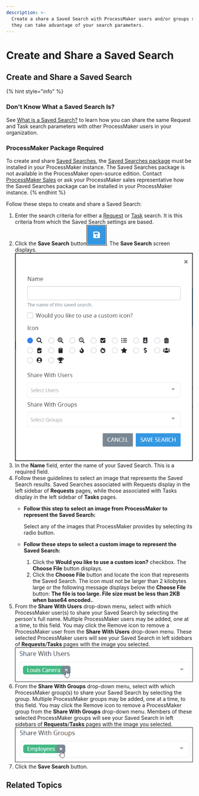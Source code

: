 ```yaml
---
description: >-
  Create a share a Saved Search with ProcessMaker users and/or groups so that
  they can take advantage of your search parameters.
---
```


# Create and Share a Saved Search

## Create and Share a Saved Search

{% hint style="info" %}
### Don't Know What a Saved Search Is?

See [What is a Saved Search?](what-is-a-saved-search.md) to learn how you can share the same Request and Task search parameters with other ProcessMaker users in your organization.

### ProcessMaker Package Required

To create and share [Saved Searches](what-is-a-saved-search.md), the [Saved Searches package](../../package-development-distribution/package-a-connector/saved-searches-package.md) must be installed in your ProcessMaker instance. The Saved Searches package is not available in the ProcessMaker open-source edition. Contact [ProcessMaker Sales](mailto:sales@processmaker.com) or ask your ProcessMaker sales representative how the Saved Searches package can be installed in your ProcessMaker instance.
{% endhint %}

Follow these steps to create and share a Saved Search:

1. Enter the search criteria for either a [Request](../requests/search-for-a-request.md) or [Task](../task-management/search-for-a-task.md) search. It is this criteria from which the Saved Search settings are based.
2. Click the **Save Search** button![](../../.gitbook/assets/save-search-button-requests-tasks.png). The **Save Search** screen displays. ![](../../.gitbook/assets/save-search-screen-package-requests-tasks.png) 
3. In the **Name** field, enter the name of your Saved Search. This is a required field.
4. Follow these guidelines to select an image that represents the Saved Search results. Saved Searches associated with Requests display in the left sidebar of **Requests** pages, while those associated with Tasks display in the left sidebar of **Tasks** pages.
   * **Follow this step to select an image from ProcessMaker to represent the Saved Search:**

     Select any of the images that ProcessMaker provides by selecting its radio button.

   * **Follow these steps to select a custom image to represent the Saved Search:**
     1. Click the **Would you like to use a custom icon?** checkbox. The **Choose File** button displays.
     2. Click the **Choose File** button and locate the icon that represents the Saved Search. The icon must not be larger than 2 kilobytes large or the following message displays below the **Choose File** button: **The file is too large. File size must be less than 2KB when base64 encoded.**.
5. From the **Share With Users** drop-down menu, select with which ProcessMaker user\(s\) to share your Saved Search by selecting the person's full name. Multiple ProcessMaker users may be added, one at a time, to this field. You may click the Remove icon to remove a ProcessMaker user from the **Share With Users** drop-down menu. These selected ProcessMaker users will see your Saved Search in left sidebars of **Requests**/**Tasks** pages with the image you selected. ![](../../.gitbook/assets/saved-search-user-package-requests-tasks.png) 
6. From the **Share With Groups** drop-down menu, select with which ProcessMaker group\(s\) to share your Saved Search by selecting the group. Multiple ProcessMaker groups may be added, one at a time, to this field. You may click the Remove icon to remove a ProcessMaker group from the **Share With Groups** drop-down menu. Members of these selected ProcessMaker groups will see your Saved Search in left sidebars of **Requests**/**Tasks** pages with the image you selected. ![](../../.gitbook/assets/saved-search-group-package-requests-tasks.png) 
7. Click the **Save Search** button.

## Related Topics



